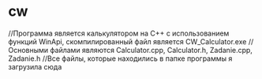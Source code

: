 # cw
//Программа является калькулятором на C++ с использованием функций WinApi, скомпилированный файл является CW_Calculator.exe
//Основными файлами являются Calculator.cpp, Calculator.h, Zadanie.cpp, Zadanie.h
//Все файлы, которые находились в папке программы я загрузила сюда

